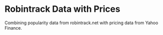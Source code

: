 # Robintrack Data with Prices
Combining popularity data from robintrack.net with pricing data from Yahoo Finance.  
